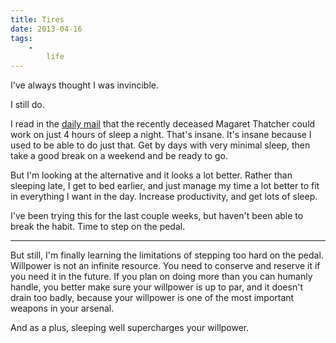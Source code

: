 ```yaml
---
title: Tires
date: 2013-04-16
tags:
    -
        life
---
```


I've always thought I was invincible.

I still do.

I read in the [daily mail](http://www.dailymail.co.uk/health/article-2066354/The-Thatcher-gene-Scientists-discover-secret-internal-alarm-clock-allows-just-hours-sleep.html) that the recently deceased Magaret Thatcher could work on just 4 hours of sleep a night. That's insane. It's insane because I used to be able to do just that. Get by days with very minimal sleep, then take a good break on a weekend and be ready to go.

But I'm looking at the alternative and it looks a lot better. Rather than sleeping late, I get to bed earlier, and just manage my time a lot better to fit in everything I want in the day. Increase productivity, and get lots of sleep.

I've been trying this for the last couple weeks, but haven't been able to break the habit. Time to step on the pedal.

-------

But still, I'm finally learning the limitations of stepping too hard on the pedal. Willpower is not an infinite resource. You need to conserve and reserve it if you need it in the future. If you plan on doing more than you can humanly handle, you better make sure your willpower is up to par, and it doesn't drain too badly, because your willpower is one of the most important weapons in your arsenal.

And as a plus, sleeping well supercharges your willpower.
